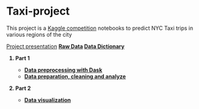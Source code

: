 # Taxi-project

This project is a [Kaggle competition](https://www.kaggle.com/c/yellowtaxi?rvi=1) notebooks to predict NYC Taxi trips in various regions of the city

[Project presentation](http://www.pilotpu.eu/igor.papka/blog/)
<b/>[Raw Data](https://www1.nyc.gov/site/tlc/about/tlc-trip-record-data.page)<b>
[Data Dictionary](https://www1.nyc.gov/assets/tlc/downloads/pdf/data_dictionary_trip_records_yellow.pdf)

1. Part 1
      * [Data preprocessing with Dask](https://htmlpreview.github.io/?https://github.com/ipapka/Taxi-project/blob/master/Part_1/Part_1_Data_preprocessing_dask_2016.html)
    * [Data preparation, cleaning and analyze](https://htmlpreview.github.io/?https://github.com/ipapka/Taxi-project/blob/master/Part_1/Part_1_data_preprocessing.html)
    
2. Part 2
     * [Data visualization](https://htmlpreview.github.io/?https://github.com/ipapka/Taxi-project/blob/master/Part_2/Part_2_Data_visualization.html)
